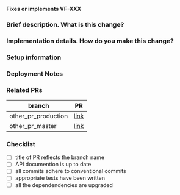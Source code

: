<!-- You can erase any parts of this template not applicable to your Pull Request. -->

**Fixes or implements VF-XXX**

### Brief description. What is this change?

<!-- Build up some context for your teammates on the changes made here and potential tradeoffs made and/or highlight any topics for discussion -->

### Implementation details. How do you make this change?

<!-- Explain the way/approach you follow to make this change more deeply in order to help your teammates to undertand much easier this change -->

### Setup information

<!-- Notes regarding local environment. These should note any new configurations, new environment variables, etc. -->

### Deployment Notes

<!-- Notes regarding deployment the contained body of work. These should note any db migrations, etc. -->

### Related PRs

<!-- List related PRs against other branches -->

| branch              | PR          |
| ------------------- | ----------- |
| other_pr_production | [link](url) |
| other_pr_master     | [link](url) |

### Checklist

- [ ] title of PR reflects the branch name
- [ ] API documention is up to date
- [ ] all commits adhere to conventional commits
- [ ] appropriate tests have been written
- [ ] all the dependendencies are upgraded
